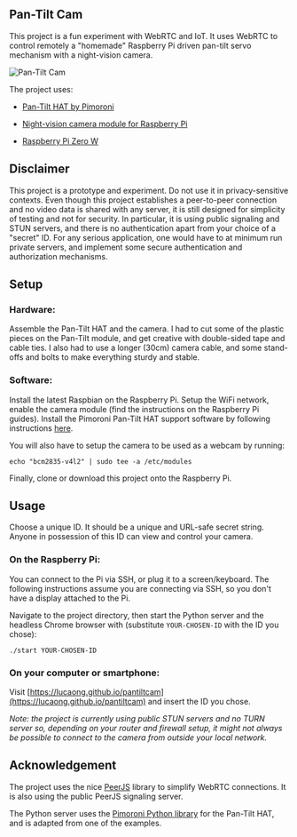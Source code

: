 ## Pan-Tilt Cam

This project is a fun experiment with WebRTC and IoT. It uses WebRTC to control
remotely a "homemade" Raspberry Pi driven pan-tilt servo mechanism with a
night-vision camera.

![Pan-Tilt Cam](https://lucaong.github.io/pantiltcam/pantiltcam.png?x=1)

The project uses:

  - [Pan-Tilt HAT by Pimoroni](https://shop.pimoroni.com/products/pan-tilt-hat)

  - [Night-vision camera module for Raspberry Pi](https://shop.pimoroni.com/products/night-vision-camera-module-for-raspberry-pi?variant=12516582752339)

  - [Raspberry Pi Zero W](https://shop.pimoroni.com/products/raspberry-pi-zero-w)


## Disclaimer

This project is a prototype and experiment. Do not use it in privacy-sensitive
contexts. Even though this project establishes a peer-to-peer connection and no
video data is shared with any server, it is still designed for simplicity of
testing and not for security. In particular, it is using public signaling and
STUN servers, and there is no authentication apart from your choice of a
"secret" ID. For any serious application, one would have to at minimum run
private servers, and implement some secure authentication and authorization
mechanisms.


## Setup

### Hardware:

Assemble the Pan-Tilt HAT and the camera. I had to cut some of the plastic
pieces on the Pan-Tilt module, and get creative with double-sided tape and cable
ties. I also had to use a longer (30cm) camera cable, and some stand-offs and
bolts to make everything sturdy and stable.

### Software:

Install the latest Raspbian on the Raspberry Pi. Setup the WiFi network, enable
the camera module (find the instructions on the Raspberry Pi guides). Install
the Pimoroni Pan-Tilt HAT support software by following instructions
[here](https://github.com/pimoroni/pantilt-hat).

You will also have to setup the camera to be used as a webcam by running:

```
echo "bcm2835-v4l2" | sudo tee -a /etc/modules
```

Finally, clone or download this project onto the Raspberry Pi.


## Usage

Choose a unique ID. It should be a unique and URL-safe secret string. Anyone in
possession of this ID can view and control your camera.

### On the Raspberry Pi:

You can connect to the Pi via SSH, or plug it to a screen/keyboard. The
following instructions assume you are connecting via SSH, so you don't have a
display attached to the Pi.

Navigate to the project directory, then start the Python server and the headless
Chrome browser with (substitute `YOUR-CHOSEN-ID` with the ID you chose):

```
./start YOUR-CHOSEN-ID
```

### On your computer or smartphone:

Visit [https://lucaong.github.io/pantiltcam](https://lucaong.github.io/pantiltcam) and insert the ID you chose.

_Note: the project is currently using public STUN servers and no TURN server so,
depending on your router and firewall setup, it might not always be possible to
connect to the camera from outside your local network._


## Acknowledgement

The project uses the nice [PeerJS](https://peerjs.com) library to simplify
WebRTC connections. It is also using the public PeerJS signaling server.

The Python server uses the [Pimoroni Python
library](https://github.com/pimoroni/pantilt-hat) for the Pan-Tilt HAT, and is
adapted from one of the examples.
